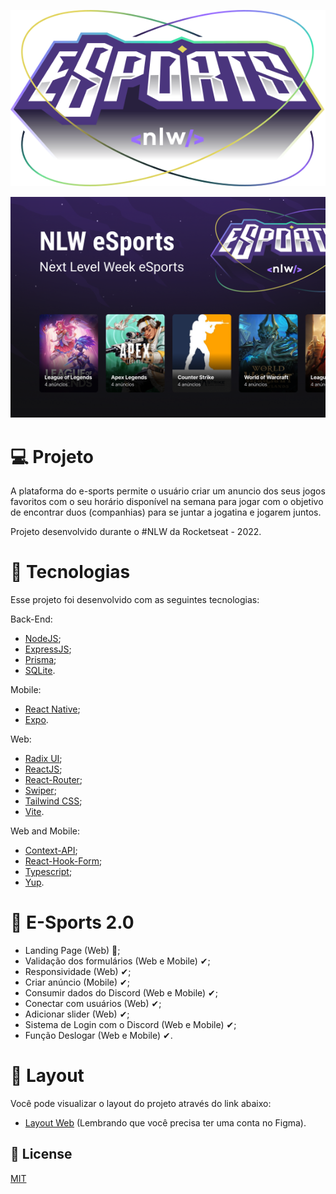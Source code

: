 <p align='center'>
  <img src="./web/src/assets/logo-esports.svg" alt="Logo">
</p>

<div>
    <img src='./web/src/assets/capa-esports.png' alt='Capa'>
</div> 

# 💻 Projeto

A plataforma do e-sports permite o usuário criar um anuncio dos seus jogos favoritos com o seu horário disponível na semana para jogar com o objetivo de encontrar duos (companhias) para se juntar a jogatina e jogarem juntos.

Projeto desenvolvido durante o #NLW da Rocketseat - 2022.
 
# 🧪 Tecnologias

Esse projeto foi desenvolvido com as seguintes tecnologias:

Back-End:
- [NodeJS](https://nodejs.org/en/);
- [ExpressJS](https://expressjs.com/pt-br/);
- [Prisma](https://www.prisma.io/);
- [SQLite](https://www.sqlite.org/index.html).

Mobile:
- [React Native](https://reactnative.dev/);
- [Expo](https://docs.expo.dev/).

Web: 
- [Radix UI](https://www.radix-ui.com/);
- [ReactJS](https://pt-br.reactjs.org/);
- [React-Router](https://reactrouter.com/en/main);
- [Swiper](https://swiperjs.com/);
- [Tailwind CSS](https://tailwindcss.com/);
- [Vite](https://vitejs.dev/).

Web and Mobile:
- [Context-API](https://reactjs.org/docs/context.html);
- [React-Hook-Form](https://react-hook-form.com/);
- [Typescript](https://www.typescriptlang.org/);
- [Yup](https://github.com/jquense/yup).

# 🚧 E-Sports 2.0

- Landing Page (Web) 🚧;
- Validação dos formulários (Web e Mobile) ✔;
- Responsividade (Web) ✔;
- Criar anúncio (Mobile) ✔;
- Consumir dados do Discord (Web e Mobile) ✔;
- Conectar com usuários (Web) ✔;
- Adicionar slider (Web) ✔;
- Sistema de Login com o Discord (Web e Mobile) ✔;
- Função Deslogar (Web e Mobile) ✔.

# 🔖 Layout

Você pode visualizar o layout do projeto através do link abaixo:
- [Layout Web](https://www.figma.com/file/YZzryY6irUqFISxc4MpwB6/NLW-eSports?node-id=0%3A1) (Lembrando que você precisa ter uma conta no Figma).

## 📃 License

[MIT](https://choosealicense.com/licenses/mit/)
